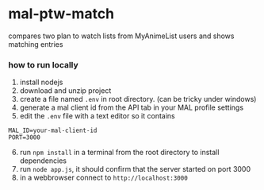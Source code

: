 # mal-ptw-match
compares two plan to watch lists from MyAnimeList users and shows matching entries

### how to run locally
1. install nodejs
2. download and unzip project
3. create a file named `.env` in root directory. (can be tricky under windows)
4. generate a mal client id from the API tab in your MAL profile settings
5. edit the `.env` file with a text editor so it contains
```
MAL_ID=your-mal-client-id
PORT=3000
```
6. run `npm install` in a terminal from the root directory to install dependencies
7. run `node app.js`, it should confirm that the server started on port 3000
8. in a webbrowser connect to `http://localhost:3000`
